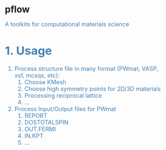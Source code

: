 # pflow
<font color="steelblue" size="4">

A toolkits for computational materials science

# 1. Usage
1. Process structure file in many format (PWmat, VASP, xsf, mcsqs, etc):
   1. Choose KMesh
   2. Choose high symmetry points for 2D/3D materials
   3. Processing reciprocal lattice
   4. ...
2. Process Input/Output files for PWmat
   1. REPORT
   2. DOSTOTALSPIN
   3. OUT.FERMI
   4. IN.KPT
   5. ...